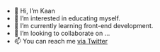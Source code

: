 - 👋 Hi, I’m Kaan
- 👀 I’m interested in educating myself.
- 🌱 I’m currently learning front-end development.
- 💞️ I’m looking to collaborate on ...
- 📫 You can reach me <a href="https://www.twitter.com/kaancelikk" target="_blank">via Twitter</a>

<!---
celikkaan/celikkaan is a ✨ special ✨ repository because its `README.md` (this file) appears on your GitHub profile.
You can click the Preview link to take a look at your changes.
--->
